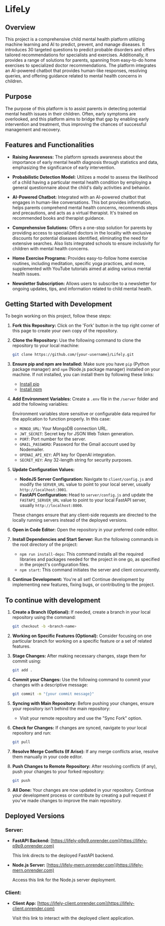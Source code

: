 ﻿# LifeLy
## Overview

This project is a comprehensive child mental health platform utilizing machine learning and AI to predict, prevent, and manage diseases. It introduces 30 targeted questions to predict probable disorders and offers tailored recommendations for specialists and exercises. Additionally, it provides a range of solutions for parents, spanning from easy-to-do home exercises to specialized doctor recommendations. 
The platform integrates an AI-powered chatbot that provides human-like responses, resolving queries, and offering guidance related to mental health concerns in children.

## Purpose

The purpose of this platform is to assist parents in detecting potential mental health issues in their children. Often, early symptoms are overlooked, and this platform aims to bridge that gap by enabling early intervention and treatment, thus improving the chances of successful management and recovery.

## Features and Functionalities

- **Raising Awareness:** The platform spreads awareness about the importance of early mental health diagnosis through statistics and data, emphasizing the significance of early intervention.

- **Probabilistic Detection Model:** Utilizes a model to assess the likelihood of a child having a particular mental health condition by employing a general questionnaire about the child's daily activities and behavior.

- **AI-Powered Chatbot:** Integrated with an AI-powered chatbot that engages in human-like conversations. This bot provides information, helps parents comprehend mental health concerns, recommends steps and precautions, and acts as a virtual therapist. It's trained on recommended books and therapist guidance.

- **Comprehensive Solutions:** Offers a one-stop solution for parents by providing access to specialized doctors in the locality with exclusive discounts for potential diseases identified, eliminating the need for extensive searches. Also lists integrated schools to ensure inclusivity for children with mental health concerns.

- **Home Exercise Programs:** Provides easy-to-follow home exercise routines, including meditation, specific yoga practices, and more, supplemented with YouTube tutorials aimed at aiding various mental health issues.

- **Newsletter Subscription:** Allows users to subscribe to a newsletter for ongoing updates, tips, and information related to child mental health.


## Getting Started with Development

To begin working on this project, follow these steps:

1. **Fork this Repository:** Click on the 'Fork' button in the top right corner of this page to create your own copy of the repository.

2. **Clone the Repository:** Use the following command to clone the repository to your local machine:

    ```bash
    git clone https://github.com/{your-username}/Lifely.git
    ```

3. **Ensure pip and npm are Installed:** Make sure you have `pip` (Python package manager) and `npm` (Node.js package manager) installed on your machine. If not installed, you can install them by following these links:
    - [Install pip](https://pip.pypa.io/en/stable/installation/)
    - [Install npm](https://docs.npmjs.com/downloading-and-installing-node-js-and-npm)

4. **Add Environment Variables:** Create a `.env` file in the `/server` folder and add the following variables:
   
    Environment variables store sensitive or configurable data required for the application to function properly. In this case:
    - `MONGO_URL`: Your MongoDB connection URL.
    - `JWT_SECRET`: Secret key for JSON Web Token generation.
    - `PORT`: Port number for the server.
    - `GMAIL_PASSWORD`: Password for the Gmail account used by Nodemailer.
    - `OPENAI_API_KEY`: API key for OpenAI integration.
    - `SECRET_KEY`: Any 32-length string for security purposes.

5. **Update Configuration Values:**

    - **NodeJS Server Configuration:** Navigate to `client/config.js` and modify the `SERVER_URL` value to point to your local server, usually `http://localhost:3001`.
    - **FastAPI Configuration:** Head to `server/config.js` and update the `FASTAPI_SERVER_URL` value to point to your local FastAPI server, usually `http://localhost:8000`.
    
   These changes ensure that any client-side requests are directed to the locally running servers instead of the deployed versions.

6. **Open in Code Editor:** Open the repository in your preferred code editor.

7. **Install Dependencies and Start Server:** Run the following commands in the root directory of the project:
    
    - `npm run install-deps`: This command installs all the required libraries and packages needed for the project in one go, as specified in the project's configuration files.
    - `npm start`: This command initiates the server and client concurrently.

8. **Continue Development:** You're all set! Continue development by implementing new features, fixing bugs, or contributing to the project.


## To continue with development

1. **Create a Branch (Optional):** If needed, create a branch in your local repository using the command:

    ```bash
    git checkout -b <branch-name>
    ```

2. **Working on Specific Features (Optional):** Consider focusing on one particular branch for working on a specific feature or a set of related features.

3. **Stage Changes:** After making necessary changes, stage them for commit using:

    ```bash
    git add .
    ```

4. **Commit your Changes:** Use the following command to commit your changes with a descriptive message:

    ```bash
    git commit -m "{your commit message}"
    ```

5. **Syncing with Main Repository:** Before pushing your changes, ensure your repository isn't behind the main repository:

    - Visit your remote repository and use the "Sync Fork" option.
  
6. **Check for Changes:** If changes are synced, navigate to your local repository and run:

    ```bash
    git pull
    ```

7. **Resolve Merge Conflicts (If Arise):** If any merge conflicts arise, resolve them manually in your code editor.

8. **Push Changes to Remote Repository:** After resolving conflicts (if any), push your changes to your forked repository:

    ```bash
    git push
    ```

9. **All Done:** Your changes are now updated in your repository. Continue your development process or contribute by creating a pull request if you've made changes to improve the main repository.

## Deployed Versions

### Server:
- **FastAPI Backend:** [https://lifely-p9p9.onrender.com](https://lifely-p9p9.onrender.com)
  
  This link directs to the deployed FastAPI backend.

- **Node.js Server:** [https://lifely-mern.onrender.com](https://lifely-mern.onrender.com)
  
  Access this link for the Node.js server deployment.

### Client:
- **Client App:** [https://lifely-client.onrender.com](https://lifely-client.onrender.com)
  
  Visit this link to interact with the deployed client application.


